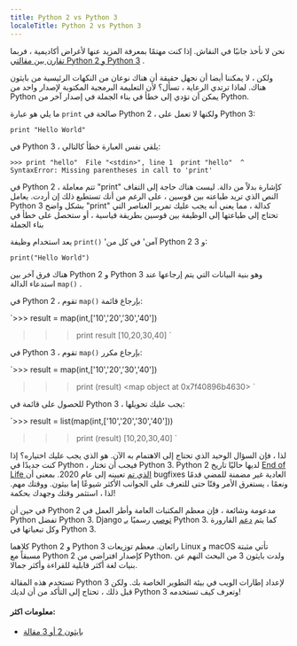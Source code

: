 ```yaml
---
title: Python 2 vs Python 3
localeTitle: Python 2 vs Python 3
---
```

نحن لا نأخذ جانبًا في النقاش. إذا كنت مهتمًا بمعرفة المزيد عنها لأغراض أكاديمية ، فربما [تقارن بين مقالتي Python 2 و Python 3](https://wiki.python.org/moin/Python2orPython3) .

ولكن ، لا يمكننا أيضا أن نجهل حقيقة أن هناك نوعان من النكهات الرئيسية من بايثون هناك. لماذا ترتدي الرعاية ، تسأل؟ لأن التعليمة البرمجية المكتوبة لإصدار واحد من Python يمكن أن تؤدي إلى خطأ في بناء الجملة في إصدار آخر من Python.

ما يلي هو عبارة `print` صالحة في Python 2 ، ولكنها لا تعمل على Python 3:

 `print "Hello World" 
` 

في Python 3 ، يلقي نفس العبارة خطأ كالتالي:

 `>>> print "hello" 
  File "<stdin>", line 1 
    print "hello" 
                ^ 
 SyntaxError: Missing parentheses in call to 'print' 
` 

في Python 2 ، تتم معاملة "print" كإشارة بدلاً من دالة. ليست هناك حاجة إلى التفاف النص الذي تريد طباعته بين قوسين ، على الرغم من أنك تستطيع ذلك إن أردت. يعامل Python 3 بشكل واضح "print" كدالة ، مما يعني أنه يجب عليك تمرير العناصر التي تحتاج إلى طباعتها إلى الوظيفة بين قوسين بطريقة قياسية ، أو ستحصل على خطأ في بناء الجملة

يعد استخدام وظيفة `print()` 'آمن' في كل من Python 2 و 3:

 `print("Hello World") 
` 

هناك فرق آخر بين Python 2 و Python 3 وهو بنية البيانات التي يتم إرجاعها عند استدعاء الدالة `map()` .

في Python 2 ، تقوم `map()` بإرجاع قائمة:

 `>>> result = map(int,['10','20','30','40']) 
 >>> print result 
 >>> [10,20,30,40] 
` 

في Python 3 ، تقوم `map()` بإرجاع مكرر:

 `>>> result = map(int,['10','20','30','40']) 
 >>> print (result) 
 >>> <map object at 0x7f40896b4630> 
` 

للحصول على قائمة في Python 3 ، يجب عليك تحويلها:

 `>>> result = list(map(int,['10','20','30','40'])) 
 >>> print (result) 
 >>> [10,20,30,40] 
` 

لذا ، فإن السؤال الوحيد الذي تحتاج إلى الاهتمام به الآن. هو الذي يجب عليك اختياره؟ إذا كنت جديدًا في Python ، فيجب أن تختار Python 3. Python 2 لديها حاليًا تاريخ [End of Life الذي تم](https://www.python.org/dev/peps/pep-0373/#update) تعيينه إلى عام 2020. بمعنى أن bugfixes العادية غير مضمنة للمضي قدمًا ونعمًا ، يستغرق الأمر وقتًا حتى للتعرف على الجوانب الأكثر شيوعًا إما بيثون. ووقتك مهم. لذا ، استثمر وقتك وجهدك بحكمة!

في حين أن Python 2 مدعومة وشائعة ، فإن معظم المكتبات العامة وأطر العمل في Python تفضل Python 3. Django [توصي](https://docs.djangoproject.com/en/1.9/faq/install/#faq-python-version-support) رسميًا [بـ](https://docs.djangoproject.com/en/1.9/faq/install/#faq-python-version-support) Python 3. كما يتم [دعم](http://flask.pocoo.org/docs/0.10/python3/#python3-support) القارورة وكل تبعياتها في Python 3.

كلاهما Python 2 و Python 3 رائعان. معظم توزيعات Linux و macOS تأتي مثبتة مسبقاً مع Python 2 كإصدار افتراضي من Python. ولدت بايثون 3 من البحث النهم عن بنيات لغة أكثر قابلية للقراءة وأكثر جمالا.

تستخدم هذه المقالة Python 3 لإعداد إطارات الويب في بيئة التطوير الخاصة بك. ولكن قبل ذلك ، تحتاج إلى التأكد من أن لديك Python 3 وتعرف كيف تستخدمه!

#### معلومات اكثر:

*   [بايثون 2 أو 3 مقالة](https://wiki.python.org/moin/Python2orPython3)